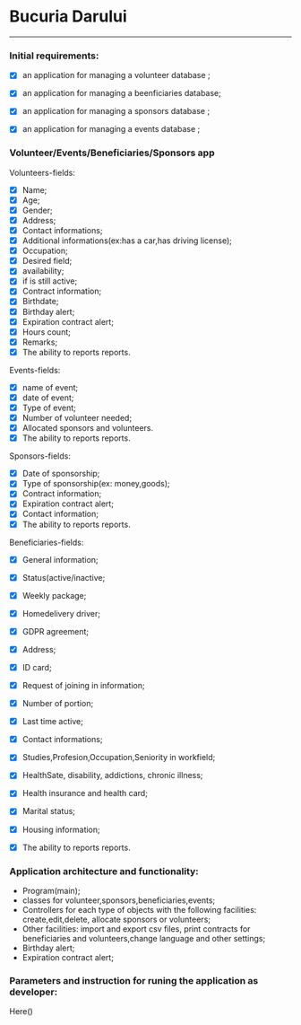 # Bucuria Darului

***

### Initial requirements:
  - [x] an application for managing a volunteer database ;
  - [x] an application for managing a beenficiaries database;
  - [x] an application for managing a sponsors database ;
  - [x] an application for managing a events database ;


### Volunteer/Events/Beneficiaries/Sponsors app
 Volunteers-fields:
 
  - [x] Name; 
  - [x] Age;
  - [x] Gender;
  - [x] Address;
  - [x] Contact informations;
  - [x] Additional informations(ex:has a car,has driving license);
  - [x] Occupation;
  - [x] Desired field;
  - [x] availability;
  - [x] if is still active;
  - [x] Contract information;
  - [x] Birthdate;
  - [x] Birthday alert;
  - [x] Expiration contract alert;
  - [x] Hours count;
  - [x] Remarks;
  - [x] The ability to reports reports.
 
Events-fields:
  - [x] name of event;
  - [x] date of event;
  - [x] Type of event;
  - [x] Number of volunteer needed;
  - [x] Allocated sponsors and volunteers.
  - [x] The ability to reports reports.

Sponsors-fields:
 - [x] Date of sponsorship;
 - [x] Type of sponsorship(ex: money,goods);
 - [x] Contract information;
 - [x] Expiration contract alert;
 - [x] Contact information;
 - [x] The ability to reports reports.
  
Beneficiaries-fields:
 - [x] General information;
 - [x] Status(active/inactive;
 - [x] Weekly package;
 - [x] Homedelivery driver;
 - [x] GDPR agreement;
 - [x] Address;
 - [x] ID card;
 - [x] Request of joining in information;
 - [x] Number of portion;
 - [x] Last time active;
 - [x] Contact informations;
 - [x] Studies,Profesion,Occupation,Seniority in workfield;
 - [x] HealthSate, disability, addictions, chronic illness;
 - [x] Health insurance and health card;
 - [x] Marital status;
 - [x] Housing information;
 - [x] The ability to reports reports.


### Application architecture and functionality:
- Program(main);
- classes for volunteer,sponsors,beneficiaries,events;
- Controllers for each type of objects with the following facilities: create,edit,delete, allocate sponsors or volunteers;
- Other facilities: import and export csv files, print contracts for beneficiaries and volunteers,change language and other settings;
 - Birthday alert;
 - Expiration contract alert;

### Parameters and instruction for runing the application as developer:
Here()





